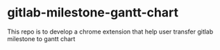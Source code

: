 # gitlab-milestone-gantt-chart
This repo is to develop a chrome extension that help user transfer gitlab milestone to gantt chart
